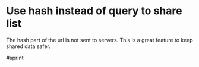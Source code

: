 # Use hash instead of query to share list

The hash part of the url is not sent to servers. This is a great feature to
keep shared data safer.

  #sprint
